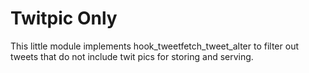 Twitpic Only
============

This little module implements hook_tweetfetch_tweet_alter to filter out tweets
that do not include twit pics for storing and serving.
